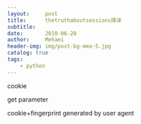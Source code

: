 ```yaml
---
layout:     post
title:      thetruthaboutsessions择译
subtitle:   
date:       2010-06-20
author:     Mehaei
header-img: img/post-bg-mma-5.jpg
catalog: true
tags:
    - python
---
```

cookie

get parameter

cookie+fingerprint generated by user agent
